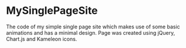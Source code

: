 # MySinglePageSite

The code of my simple single page site which makes use of some basic animations and has a minimal design.
Page was created using jQuery, Chart.js and Kameleon icons.
